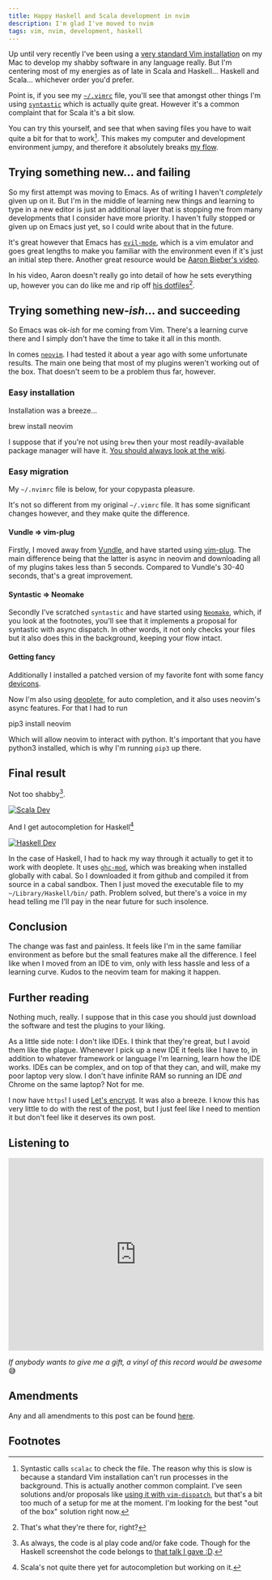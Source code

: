 ```yaml
---
title: Happy Haskell and Scala development in nvim
description: I'm glad I've moved to nvim
tags: vim, nvim, development, haskell
---
```


Up until very recently I've been using a
[very standard Vim installation](https://github.com/charlydagos/setup-my-mac/blob/master/dotfiles/vimrc)
on my Mac to develop my shabby software in any language really. But I'm
centering most of my energies as of late in Scala and Haskell... Haskell and
Scala... whichever order you'd prefer.

Point is, if you see my [`~/.vimrc`](https://github.com/charlydagos/setup-my-mac/blob/master/dotfiles/vimrc)
file, you'll see that amongst other things I'm
using [`syntastic`](https://github.com/scrooloose/syntastic) which is actually
quite great. However it's a common complaint that for Scala it's a bit slow.

You can try this yourself, and see that when saving files you have to wait
quite a bit for that to work[^scalac]. This makes my computer and development
environment jumpy, and therefore it absolutely breaks
[my flow](https://psygrammer.com/2011/02/10/the-flow-programming-in-ecstasy/).

## Trying something new... and failing

So my first attempt was moving to Emacs. As of writing I haven't _completely_
given up on it. But I'm in the middle of learning new things and learning to
type in a new editor is just an additional layer that is stopping me from many
developments that I consider have more priority. I haven't fully stopped or
given up on Emacs just yet, so I could write about that in the future.

It's great however that Emacs has [`evil-mode`](https://www.emacswiki.org/emacs/Evil),
which is a vim emulator and goes great lengths to make you familiar with the
environment even if it's just an initial step there. Another great resource
would be [Aaron Bieber's video](https://www.youtube.com/watch?v=JWD1Fpdd4Pc).

In his video, Aaron doesn't really go into detail of how he sets everything up,
however you can do like me and rip off
[his dotfiles](https://github.com/aaronbieber/dotfiles/)[^thereforthat].

## Trying something new-_ish_... and succeeding

So Emacs was ok-_ish_ for me coming from Vim. There's a learning curve there
and I simply don't have the time to take it all in this month.

In comes [`neovim`](https://neovim.io/). I had tested it about a year ago with
some unfortunate results. The main one being that most of my plugins weren't
working out of the box. That doesn't seem to be a problem thus far, however.

### Easy installation

Installation was a breeze...

<div class="success">
brew install neovim
</div>

I suppose that if you're not using `brew` then your most readily-available
package manager will have it.
[You should always look at the wiki](https://github.com/neovim/neovim/wiki/Installing-Neovim).

### Easy migration

My `~/.nvimrc` file is below, for your copypasta pleasure.

<script src="https://gist.github.com/charlydagos/ba9b5db4c55cf999f3c0d02088ccb94e.js"></script>

It's not so different from my original `~/.vimrc` file. It has
some significant changes however, and they make quite the difference.

#### Vundle ⇒ vim-plug

Firstly, I moved away from [Vundle](https://github.com/VundleVim/Vundle.vim),
and have started using [vim-plug](https://github.com/junegunn/vim-plug). The
main difference being that the latter is async in neovim and downloading
all of my plugins takes less than 5 seconds. Compared to Vundle's 30-40
seconds, that's a great improvement.

#### Syntastic ⇒ Neomake

Secondly I've scratched `syntastic` and have started using
[`Neomake`](https://github.com/neomake/neomake), which, if you look at the
footnotes, you'll see that it implements a proposal for syntastic with async
dispatch. In other words, it not only checks your files but it also does this
in the background, keeping your flow intact.

#### Getting fancy

Additionally I installed a patched version of my favorite font with some fancy
[devicons](https://github.com/ryanoasis/vim-devicons).

Now I'm also using [deoplete](https://github.com/Shougo/deoplete.nvim), for
auto completion, and it also uses neovim's async features. For that I had
to run

<div class="success">
pip3 install neovim
</div>

Which will allow neovim to interact with python. It's important that you have
python3 installed, which is why I'm running `pip3` up there.

## Final result

Not too shabby[^fakecode].

<a href="../images/posts_2016-05-26-scala.png">
<img src="../images/posts_2016-05-26-scala.png" alt="Scala Dev" />
</a>

And I get autocompletion for Haskell[^scalanotyet]

<a href="../images/posts_2016-05-26-haskell.png">
<img src="../images/posts_2016-05-26-haskell.png" alt="Haskell Dev" />
</a>

In the case of Haskell, I had to hack my way through it actually to get it
to work with deoplete. It uses [`ghc-mod`](https://github.com/DanielG/ghc-mod),
which was breaking when installed globally with cabal. So I downloaded it
from github and compiled it from source in a cabal sandbox. Then I just moved
the executable file to my `~/Library/Haskell/bin/` path. Problem solved, but
there's a voice in my head telling me I'll pay in the near future for such
insolence.

## Conclusion

The change was fast and painless. It feels like I'm in the same familiar
environment as before but the small features make all the difference. I feel
like when I moved from an IDE to vim, only with less hassle and less of a
learning curve. Kudos to the neovim team for making it happen.

## Further reading

Nothing much, really. I suppose that in this case you should just download
the software and test the plugins to your liking.

As a little side note: I don't like IDEs. I think that they're great, but I
avoid them like the plague. Whenever I pick up a new IDE it feels like I have
to, in addition to whatever framework or language I'm learning, learn how the
IDE works. IDEs can be complex, and on top of that they can, and will, make
my poor laptop very slow. I don't have infinite RAM so running an IDE _and_
Chrome on the same laptop? Not for me.

I now have `https`! I used [Let's encrypt](https://letsencrypt.org/). It was
also a breeze. I know this has very little to do with the rest of the post,
but I just feel like I need to mention it but don't feel like it deserves its
own post.

## Listening to

<iframe src="https://embed.spotify.com/?uri=spotify%3Aalbum%3A1xKZBWQrVc2cG2We4DDbbW" width="100%" height="380" frameborder="0" allowtransparency="true"></iframe>

_If anybody wants to give me a gift, a vinyl of this record would be awesome_ 😅

## Amendments

Any and all amendments to this post can be found [here](https://github.com/charlydagos/blog/commits/master/posts/2016-05-26-happy-haskell-scala-development-in-nvim.markdown).

## Footnotes

[^scalac]: Syntastic calls `scalac` to check the file. The reason why this is
slow is because a standard Vim installation can't run processes in the
background. This is actually another common complaint. I've seen solutions
and/or proposals like [using it with `vim-dispatch`](https://github.com/scrooloose/syntastic/issues/699),
but that's a bit too much of a setup for me at the moment. I'm looking for the
best "out of the box" solution right now.
[^thereforthat]: That's what they're there for, right?
[^scalanotyet]: Scala's not quite there yet for autocompletion but working on
it.
[^fakecode]: As always, the code is al play code and/or fake code. Though
for the Haskell screenshot the code belongs to [that talk I gave :D](/posts/2016-05-25-typesafe-sql-at-haskellerz.html).
